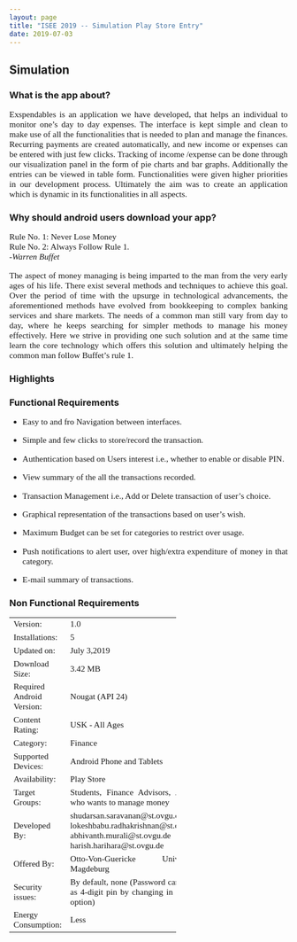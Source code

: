 ```yaml
---
layout: page
title: "ISEE 2019 -- Simulation Play Store Entry"
date: 2019-07-03
---
```


## Simulation

### What is the app about?

<p style="font-family:Times;font-size:110%;text-align:justify">Exspendables is an application we have developed, that helps an individual to monitor one’s day to day expenses. The interface is kept simple and clean to make use of all the functionalities that is needed to plan and manage the finances. Recurring payments are created automatically, and new income or expenses can be entered with just few clicks. Tracking of income /expense can be done through our visualization panel in the form of pie charts and bar graphs. Additionally the entries can be viewed in table form. Functionalities were given higher priorities in our development process. Ultimately the aim was to create an application which is dynamic in its functionalities in all aspects.</p>

### Why should android users download your app?

<p style="font-family:Times;font-size:110%;text-align:justify">Rule No. 1: Never Lose Money <br/>
Rule No. 2: Always Follow Rule 1.<br/>
  -<i>Warren Buffet</i> </p>
  
<p style="font-family:Times;font-size:110%;text-align:justify">The aspect of money managing is being imparted to the man from the very early ages of his life. There exist several methods and techniques to achieve this goal. Over the period of time with the upsurge in technological advancements, the aforementioned methods have evolved from bookkeeping to complex banking services and share markets. The needs of a common man still vary from day to day, where he keeps searching for simpler methods to manage his money effectively. Here we strive in providing one such solution and at the same time learn the core technology which offers this solution and ultimately helping the common man follow Buffet’s rule 1. </p>

### Highlights

### Functional Requirements

<ul>
  <li><p style="font-family:Times;font-size:110%;text-align:justify">Easy to and fro Navigation between interfaces.</p></li>
  <li><p style="font-family:Times;font-size:110%;text-align:justify">Simple and few clicks to store/record the transaction.</p></li>
  <li><p style="font-family:Times;font-size:110%;text-align:justify">Authentication based on Users interest i.e., whether to enable or disable PIN.</p></li>
  <li><p style="font-family:Times;font-size:110%;text-align:justify">View summary of the all the transactions recorded.</p></li>
  <li><p style="font-family:Times;font-size:110%;text-align:justify">Transaction Management i.e., Add or Delete transaction of user’s choice.</p></li>
  <li><p style="font-family:Times;font-size:110%;text-align:justify">Graphical representation of the transactions based on user’s wish.</p></li>
  <li><p style="font-family:Times;font-size:110%;text-align:justify">Maximum Budget can be set for categories to restrict over usage.</p></li>
  <li><p style="font-family:Times;font-size:110%;text-align:justify">Push notifications to alert user, over high/extra expenditure of money in that category.</p></li>
  <li><p style="font-family:Times;font-size:110%;text-align:justify">E-mail summary of transactions.</p></li></ul>
  
### Non Functional Requirements

<table style="font-family:Times;font-size:110%;text-align:justify;width:60%">
  <tr>
    <td>Version:</td>
    <td>1.0</td>
  </tr>

  <tr>
    <td>Installations:</td>
    <td>5</td>
  </tr>
  
  <tr>
    <td>Updated on:</td>
    <td>July 3,2019</td>
  </tr>
  
  <tr>
    <td>Download Size:</td>
    <td>3.42 MB</td>
  </tr>
  
  <tr>
    <td>Required Android Version:</td>
    <td>Nougat (API 24)</td>
  </tr>
  
  <tr>
    <td>Content Rating:</td>
    <td>USK - All Ages</td>
  </tr>
  
  <tr>
    <td>Category:</td>
    <td>Finance</td>
  </tr>
  
  <tr>
    <td>Supported Devices:</td>
    <td>Android Phone and Tablets</td>
  </tr>
  
   <tr>
    <td>Availability:</td>
    <td>Play Store</td>
  </tr>
  
  <tr>
    <td>Target Groups:</td>
    <td>Students, Finance Advisors, Anyone who wants to manage money</td>
  </tr>
  
  <tr>
    <td>Developed By:</td>
    <td>shudarsan.saravanan@st.ovgu.de<br/>
lokeshbabu.radhakrishnan@st.ovgu.de<br/>
abhivanth.murali@st.ovgu.de<br/>
harish.harihara@st.ovgu.de
</td>
  </tr>
  
  <tr>
    <td>Offered By:</td>
    <td>Otto-Von-Guericke Universitat, Magdeburg</td>
  </tr>
  
  <tr>
    <td>Security issues:</td>
    <td>By default, none (Password can be set as 4-digit pin by changing in settings option)</td>
  </tr>
  
  <tr>
    <td>Energy Consumption:</td>
    <td>Less</td>
  </tr>
  
</table>

